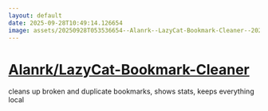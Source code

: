 ```yaml
---
layout: default
date: 2025-09-28T10:49:14.126654
image: assets/20250928T053536654--Alanrk--LazyCat-Bookmark-Cleaner--20250928T054117811--cropped.png
---
```


# [Alanrk/LazyCat-Bookmark-Cleaner](https://github.com/Alanrk/LazyCat-Bookmark-Cleaner)

cleans up broken and duplicate bookmarks, shows stats, keeps everything local
